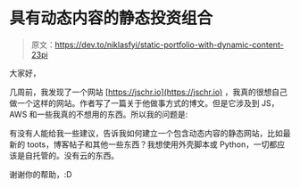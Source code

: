 # 具有动态内容的静态投资组合

> 原文：<https://dev.to/niklasfyi/static-portfolio-with-dynamic-content-23pi>

大家好，

几周前，我发现了一个网站 [https://jschr.io](https://jschr.io) ，我真的很想自己做一个这样的网站。作者写了一篇关于他做事方式的博文。但是它涉及到 JS，AWS 和一些我真的不想用的东西。所以我的问题是:

有没有人能给我一些建议，告诉我如何建立一个包含动态内容的静态网站，比如最新的 toots，博客帖子和其他一些东西？我想使用外壳脚本或 Python，一切都应该是自托管的。没有云的东西。

谢谢你的帮助，:D